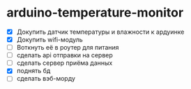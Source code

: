# arduino-temperature-monitor

- [x] Докупить датчик температуры и влажности к ардуинке
- [x] Докупить wifi-модуль
- [ ] Воткнуть её в роутер для питания
- [ ] сделать api отправки на сервер
- [ ] сделать сервер приёма данных
- [x] поднять бд
- [ ] сделать вэб-морду
